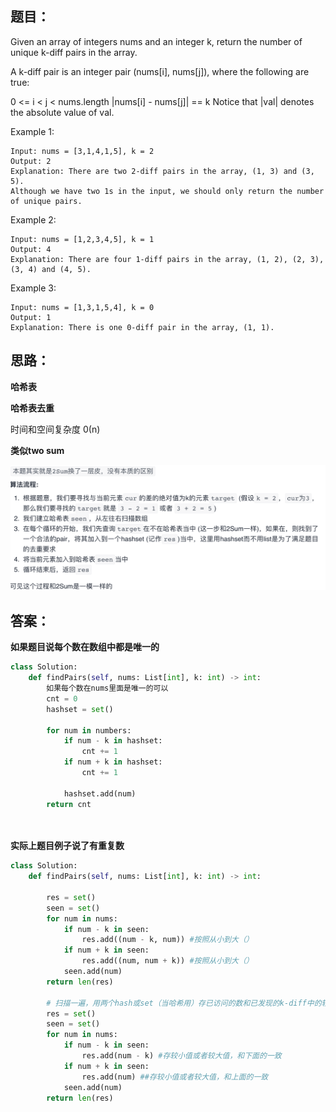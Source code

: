 ## 题目：
Given an array of integers nums and an integer k, return the number of unique k-diff pairs in the array.

A k-diff pair is an integer pair (nums[i], nums[j]), where the following are true:

0 <= i < j < nums.length
|nums[i] - nums[j]| == k
Notice that |val| denotes the absolute value of val.
 

Example 1:
```
Input: nums = [3,1,4,1,5], k = 2
Output: 2
Explanation: There are two 2-diff pairs in the array, (1, 3) and (3, 5).
Although we have two 1s in the input, we should only return the number of unique pairs.
```
Example 2:
```
Input: nums = [1,2,3,4,5], k = 1
Output: 4
Explanation: There are four 1-diff pairs in the array, (1, 2), (2, 3), (3, 4) and (4, 5).
```
Example 3:
```
Input: nums = [1,3,1,5,4], k = 0
Output: 1
Explanation: There is one 0-diff pair in the array, (1, 1).
```


## 思路：
**哈希表**

**哈希表去重**

时间和空间复杂度 0(n)

**类似two sum**

![a](https://github.com/SSRRBB/Leetcode/blob/main/Images/142.png)

## 答案：
**如果题目说每个数在数组中都是唯一的**
```python
class Solution:
    def findPairs(self, nums: List[int], k: int) -> int:
        如果每个数在nums里面是唯一的可以
        cnt = 0
        hashset = set()
        
        for num in numbers:
            if num - k in hashset:
                cnt += 1
            if num + k in hashset:
                cnt += 1
                
            hashset.add(num)
        return cnt

  
```

**实际上题目例子说了有重复数**
```python
class Solution:
    def findPairs(self, nums: List[int], k: int) -> int:
   
        res = set()
        seen = set()
        for num in nums:
            if num - k in seen:
                res.add((num - k, num)) #按照从小到大（）
            if num + k in seen:
                res.add((num, num + k)) #按照从小到大（）                
            seen.add(num)
        return len(res)
        
        # 扫描一遍，用两个hash或set（当哈希用）存已访问的数和已发现的k-diff中的较小值。。 O(n)复杂度
        res = set()
        seen = set()
        for num in nums:
            if num - k in seen:
                res.add(num - k) #存较小值或者较大值，和下面的一致
            if num + k in seen:
                res.add(num) ##存较小值或者较大值，和上面的一致
            seen.add(num)
        return len(res)


        
```
